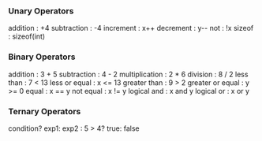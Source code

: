 ### Unary Operators

addition     : +4
subtraction  : -4
increment    : x++
decrement    : y--
not          : !x
sizeof       : sizeof(int)


### Binary Operators
addition         :  3 + 5
subtraction  	 :  4 - 2
multiplication   :  2 * 6
division         :  8 / 2
less than		 :  7 < 13
less or equal    :  x <= 13
greater than     :  9 > 2
greater or equal :  y >= 0
equal			 :  x == y
not equal		 :  x != y
logical and      :  x and y
logical or       :  x or y



### Ternary Operators

condition? exp1: exp2   :   5 > 4? true: false